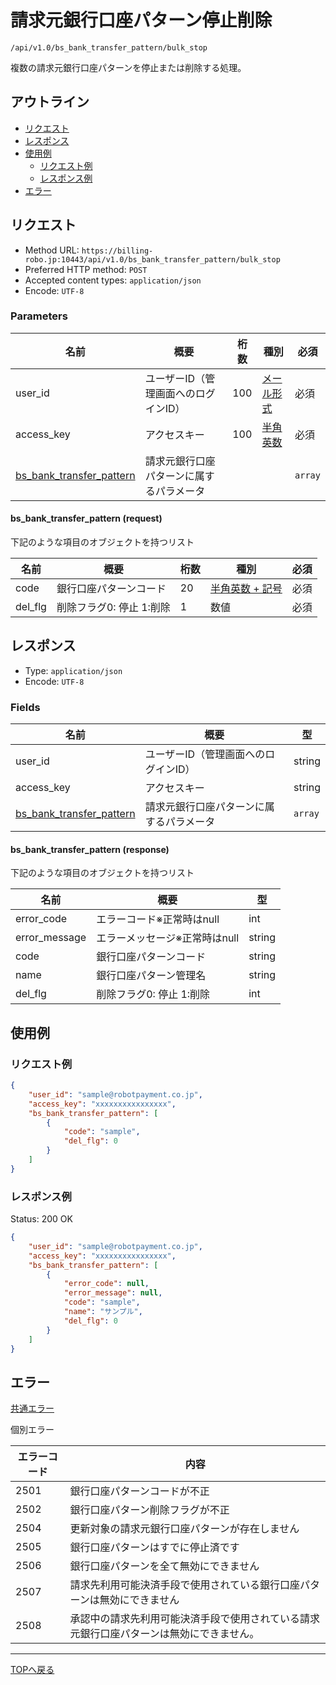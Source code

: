 # 請求元銀行口座パターン停止削除

`/api/v1.0/bs_bank_transfer_pattern/bulk_stop`

複数の請求元銀行口座パターンを停止または削除する処理。

## アウトライン

- [リクエスト](#リクエスト)
- [レスポンス](#レスポンス)
- [使用例](#使用例)
  - [リクエスト例](#リクエスト例)
  - [レスポンス例](#レスポンス例)
- [エラー](#エラー)

## リクエスト
- Method URL: `https://billing-robo.jp:10443/api/v1.0/bs_bank_transfer_pattern/bulk_stop`
- Preferred HTTP method: `POST`
- Accepted content types: `application/json`
- Encode: `UTF-8`

### Parameters

| 名前                                                       | 概要                                     | 桁数 | 種別                              | 必須                              |
| ---------------------------------------------------------- | ---------------------------------------- | ---- | --------------------------------- | --------------------------------- |
| user_id                                                    | ユーザーID（管理画面へのログインID）     | 100  | [メール形式](../../index.md#種別) | 必須                              |
| access_key                                                 | アクセスキー                             | 100  | [半角英数](../../index.md#種別)   | 必須                              |
| [bs_bank_transfer_pattern](#bsbanktransferpattern-request) | 請求元銀行口座パターンに属するパラメータ |      |                                   | `array` |

#### bs_bank_transfer_pattern (request)

下記のような項目のオブジェクトを持つリスト

| 名前    | 概要                     | 桁数 | 種別                                   | 必須 |
| ------- | ------------------------ | ---- | -------------------------------------- | ---- |
| code    | 銀行口座パターンコード   | 20   | [半角英数 + 記号](../../index.md#種別) | 必須 |
| del_flg | 削除フラグ0: 停止 1:削除 | 1    | 数値                                   | 必須 |


## レスポンス

- Type: `application/json`
- Encode: `UTF-8`

### Fields

| 名前                                                        | 概要                                     | 型                                |
| ----------------------------------------------------------- | ---------------------------------------- | --------------------------------- |
| user_id                                                     | ユーザーID（管理画面へのログインID）     | string                            |
| access_key                                                  | アクセスキー                             | string                            |
| [bs_bank_transfer_pattern](#bsbanktransferpattern-response) | 請求元銀行口座パターンに属するパラメータ | `array` |

#### bs_bank_transfer_pattern (response)

下記のような項目のオブジェクトを持つリスト

| 名前          | 概要                          | 型     |
| ------------- | ----------------------------- | ------ |
| error_code    | エラーコード※正常時はnull     | int     |
| error_message | エラーメッセージ※正常時はnull | string  |
| code          | 銀行口座パターンコード        | string |
| name          | 銀行口座パターン管理名        | string |
| del_flg       | 削除フラグ0: 停止 1:削除      | int    |


## 使用例

### リクエスト例

```json
{
    "user_id": "sample@robotpayment.co.jp",
    "access_key": "xxxxxxxxxxxxxxxx",
    "bs_bank_transfer_pattern": [
        {
            "code": "sample",
            "del_flg": 0
        }
    ]
}
```

### レスポンス例

Status: 200 OK

```json
{
    "user_id": "sample@robotpayment.co.jp",
    "access_key": "xxxxxxxxxxxxxxxx",
    "bs_bank_transfer_pattern": [
        {
            "error_code": null,
            "error_message": null,
            "code": "sample",
            "name": "サンプル",
            "del_flg": 0
        }
    ]
}
```

## エラー

[共通エラー](../../index.md#共通エラー)

個別エラー

| エラーコード | 内容                                                                                     |
| ------------ | ---------------------------------------------------------------------------------------- |
| 2501         | 銀行口座パターンコードが不正                                                             |
| 2502         | 銀行口座パターン削除フラグが不正                                                         |
| 2504         | 更新対象の請求元銀行口座パターンが存在しません                                           |
| 2505         | 銀行口座パターンはすでに停止済です                                                       |
| 2506         | 銀行口座パターンを全て無効にできません                                                   |
| 2507         | 請求先利用可能決済手段で使用されている銀行口座パターンは無効にできません                 |
| 2508         | 承認中の請求先利用可能決済手段で使用されている請求元銀行口座パターンは無効にできません。 |

----

[TOPへ戻る](../../index.md)